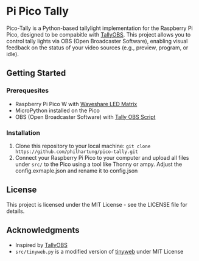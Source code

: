 # Pi Pico Tally
Pico-Tally is a Python-based tallylight implementation for the Raspberry Pi Pico, designed to be compabitle with [TallyOBS](https://github.com/deckerego/tally_obs). This project allows you to control tally lights via OBS (Open Broadcaster Software), enabling visual feedback on the status of your video sources (e.g., preview, program, or idle).

## Getting Started
### Prerequesites
 - Raspberry Pi Pico W with [Waveshare LED Matrix](https://www.waveshare.com/pico-rgb-led.htm)
 - MicroPython installed on the Pico
 - OBS (Open Broadcaster Software) with [Tally OBS Script](https://github.com/deckerego/tally_obs/blob/master/docs/OBS.md)

### Installation
 1. Clone this repository to your local machine: `git clone https://github.com/philhartung/pico-tally.git`
 2. Connect your Raspberry Pi Pico to your computer and upload all files under `src/` to the Pico using a tool like Thonny or ampy. Adjust the config.exmaple.json and rename it to config.json

## License
This project is licensed under the MIT License - see the LICENSE file for details.

## Acknowledgments
 - Inspired by [TallyOBS](https://github.com/deckerego/tally_obs)
 - `src/tinyweb.py` is a modified version of [tinyweb](https://github.com/belyalov/tinyweb) under MIT License
